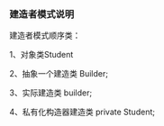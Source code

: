 ### 建造者模式说明
建造者模式顺序类：

1、对象类Student

2、抽象一个建造类 Builder;

3、实际建造类 builder;

4、私有化构造器建造类 private Student;
